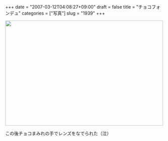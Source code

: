 +++
date = "2007-03-12T04:08:27+09:00"
draft = false
title = "チョコフォンデュ"
categories = ["写真"]
slug = "1939"
+++

<a href="http://www.flickr.com/photos/h-b-k-r/417828461/" title="Photo Sharing"><img src="http://farm1.static.flickr.com/187/417828461_f6658b7ff2.jpg" width="500" height="334"  /></a>
<div class="pinfo">この後チョコまみれの手でレンズをなでられた（泣）</div>
